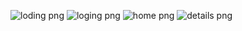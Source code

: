 
![loding png](https://github.com/LasiniPrabashi/Netflix-Clone/assets/125721866/b74f5662-b2cb-4dc7-ae5c-d55592924ad3)
![loging png](https://github.com/LasiniPrabashi/Netflix-Clone/assets/125721866/8aecbf9e-1b03-4c94-a037-df082f4634e5)
![home png](https://github.com/LasiniPrabashi/Netflix-Clone/assets/125721866/6f4b46dc-8a1f-4019-8648-dc26d05a9e61)
![details png](https://github.com/LasiniPrabashi/Netflix-Clone/assets/125721866/2b2b5888-4360-4c5f-bb1f-cb74f9f8ee69)
